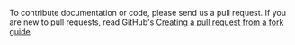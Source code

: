 To contribute documentation or code, please send us a pull request. If you are new to pull requests, read GitHub's [Creating a pull request from a fork guide](https://docs.github.com/en/pull-requests/collaborating-with-pull-requests/proposing-changes-to-your-work-with-pull-requests/creating-a-pull-request-from-a-fork).
